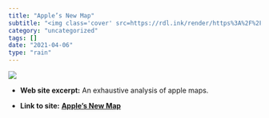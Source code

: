 ```yaml
---
title: "Apple’s New Map"
subtitle: "<img class='cover' src=https://rdl.ink/render/https%3A%2F%2Fwww.justinobeirne.com%2Fnew-apple-maps>"
category: "uncategorized"
tags: []
date: "2021-04-06"
type: "rain"
---
```

<img class="cover" src=https://rdl.ink/render/https%3A%2F%2Fwww.justinobeirne.com%2Fnew-apple-maps>



* **Web site excerpt:** An exhaustive analysis of apple maps.

* **Link to site:** **[Apple’s New Map](https://www.justinobeirne.com/new-apple-maps)**